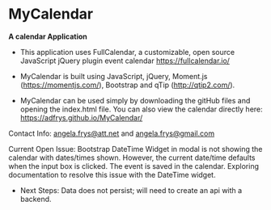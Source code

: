 # MyCalendar

**A calendar Application**

- This application uses FullCalendar, a customizable, open source JavaScript jQuery plugin event calendar https://fullcalendar.io/

- MyCalendar is built using JavaScript, jQuery, Moment.js (https://momentjs.com/), Bootstrap and qTip (http://qtip2.com/). 

- MyCalendar can be used simply by downloading the gitHub files and opening the index.html file. You can also view the calendar directly here: https://adfrys.github.io/MyCalendar/

Contact Info: angela.frys@att.net and angela.frys@gmail.com


Current Open Issue: Bootstrap DateTime Widget in modal is not showing the calendar with dates/times shown. However, the current date/time defaults when the input box is clicked. The event is saved in the calendar. Exploring documentation to resolve this issue with the DateTime widget. 

- Next Steps: Data does not persist; will need to create an api with a backend. 